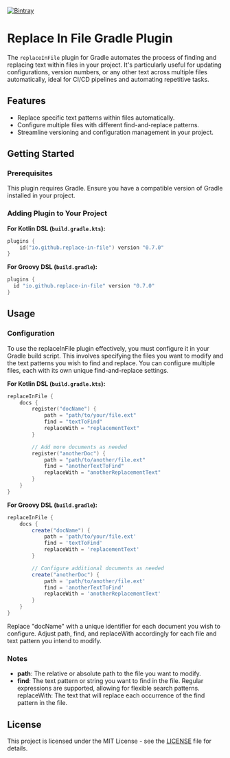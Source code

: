 [![Bintray](https://img.shields.io/gradle-plugin-portal/v/io.github.dryrum.replace-in-file
)](https://plugins.gradle.org/plugin/io.github.dryrum.replace-in-file)

# Replace In File Gradle Plugin

The `replaceInFile` plugin for Gradle automates the process of finding and replacing text within files in your project. It's particularly useful for updating configurations, version numbers, or any other text across multiple files automatically, ideal for CI/CD pipelines and automating repetitive tasks.

## Features

- Replace specific text patterns within files automatically.
- Configure multiple files with different find-and-replace patterns.
- Streamline versioning and configuration management in your project.

## Getting Started

### Prerequisites

This plugin requires Gradle. Ensure you have a compatible version of Gradle installed in your project.

### Adding Plugin to Your Project

**For Kotlin DSL (`build.gradle.kts`):**

```kotlin
plugins {
    id("io.github.replace-in-file") version "0.7.0"
}
```

**For Groovy DSL (`build.gradle`):**

```groovy
plugins {
  id "io.github.replace-in-file" version "0.7.0"
}
```

## Usage
### Configuration
To use the replaceInFile plugin effectively, you must configure it in your Gradle build script. 
This involves specifying the files you want to modify and the text patterns you wish to find and replace. 
You can configure multiple files, each with its own unique find-and-replace settings.

**For Kotlin DSL (`build.gradle.kts`):**

```kotlin
replaceInFile {
    docs {
        register("docName") {
            path = "path/to/your/file.ext"
            find = "textToFind"
            replaceWith = "replacementText"
        }

        // Add more documents as needed
        register("anotherDoc") {
            path = "path/to/another/file.ext"
            find = "anotherTextToFind"
            replaceWith = "anotherReplacementText"
        }
    }
}

```

**For Groovy DSL (`build.gradle`):**

```groovy
replaceInFile {
    docs {
        create("docName") {
            path = 'path/to/your/file.ext'
            find = 'textToFind'
            replaceWith = 'replacementText'
        }

        // Configure additional documents as needed
        create("anotherDoc") {
            path = 'path/to/another/file.ext'
            find = 'anotherTextToFind'
            replaceWith = 'anotherReplacementText'
        }
    }
}

```

Replace "docName" with a unique identifier for each document you wish to configure. Adjust path, find, and replaceWith 
accordingly for each file and text pattern you intend to modify.

### Notes
- **path**: The relative or absolute path to the file you want to modify.
- **find**: The text pattern or string you want to find in the file. Regular expressions are supported, allowing for flexible search patterns.
replaceWith: The text that will replace each occurrence of the find pattern in the file.

## License

This project is licensed under the MIT License - see the [LICENSE](../LICENSE.txt) file for details.